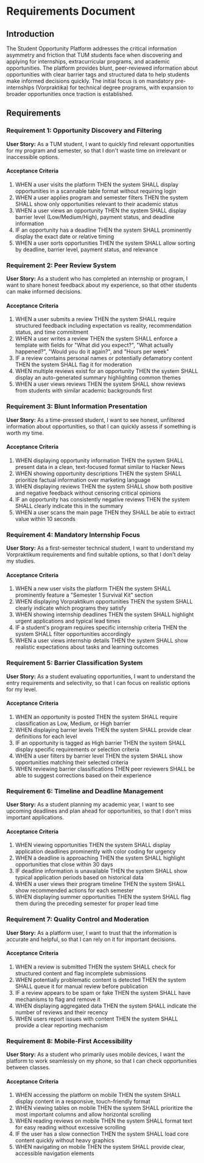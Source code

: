 # Requirements Document

## Introduction

The Student Opportunity Platform addresses the critical information asymmetry and friction that TUM students face when discovering and applying for internships, extracurricular programs, and academic opportunities. The platform provides blunt, peer-reviewed information about opportunities with clear barrier tags and structured data to help students make informed decisions quickly. The initial focus is on mandatory pre-internships (Vorpraktika) for technical degree programs, with expansion to broader opportunities once traction is established.

## Requirements

### Requirement 1: Opportunity Discovery and Filtering

**User Story:** As a TUM student, I want to quickly find relevant opportunities for my program and semester, so that I don't waste time on irrelevant or inaccessible options.

#### Acceptance Criteria

1. WHEN a user visits the platform THEN the system SHALL display opportunities in a scannable table format without requiring login
2. WHEN a user applies program and semester filters THEN the system SHALL show only opportunities relevant to their academic status
3. WHEN a user views an opportunity THEN the system SHALL display barrier level (Low/Medium/High), payment status, and deadline information
4. IF an opportunity has a deadline THEN the system SHALL prominently display the exact date or relative timing
5. WHEN a user sorts opportunities THEN the system SHALL allow sorting by deadline, barrier level, payment status, and relevance

### Requirement 2: Peer Review System

**User Story:** As a student who has completed an internship or program, I want to share honest feedback about my experience, so that other students can make informed decisions.

#### Acceptance Criteria

1. WHEN a user submits a review THEN the system SHALL require structured feedback including expectation vs reality, recommendation status, and time commitment
2. WHEN a user writes a review THEN the system SHALL enforce a template with fields for "What did you expect?", "What actually happened?", "Would you do it again?", and "Hours per week"
3. IF a review contains personal names or potentially defamatory content THEN the system SHALL flag it for moderation
4. WHEN multiple reviews exist for an opportunity THEN the system SHALL display an auto-generated summary highlighting common themes
5. WHEN a user views reviews THEN the system SHALL show reviews from students with similar academic backgrounds first

### Requirement 3: Blunt Information Presentation

**User Story:** As a time-pressed student, I want to see honest, unfiltered information about opportunities, so that I can quickly assess if something is worth my time.

#### Acceptance Criteria

1. WHEN displaying opportunity information THEN the system SHALL present data in a clean, text-focused format similar to Hacker News
2. WHEN showing opportunity descriptions THEN the system SHALL prioritize factual information over marketing language
3. WHEN displaying reviews THEN the system SHALL show both positive and negative feedback without censoring critical opinions
4. IF an opportunity has consistently negative reviews THEN the system SHALL clearly indicate this in the summary
5. WHEN a user scans the main page THEN they SHALL be able to extract value within 10 seconds

### Requirement 4: Mandatory Internship Focus

**User Story:** As a first-semester technical student, I want to understand my Vorpraktikum requirements and find suitable options, so that I don't delay my studies.

#### Acceptance Criteria

1. WHEN a new user visits the platform THEN the system SHALL prominently feature a "Semester 1 Survival Kit" section
2. WHEN displaying Vorpraktikum opportunities THEN the system SHALL clearly indicate which programs they satisfy
3. WHEN showing internship deadlines THEN the system SHALL highlight urgent applications and typical lead times
4. IF a student's program requires specific internship criteria THEN the system SHALL filter opportunities accordingly
5. WHEN a user views internship details THEN the system SHALL show realistic expectations about tasks and learning outcomes

### Requirement 5: Barrier Classification System

**User Story:** As a student evaluating opportunities, I want to understand the entry requirements and selectivity, so that I can focus on realistic options for my level.

#### Acceptance Criteria

1. WHEN an opportunity is posted THEN the system SHALL require classification as Low, Medium, or High barrier
2. WHEN displaying barrier levels THEN the system SHALL provide clear definitions for each level
3. IF an opportunity is tagged as High barrier THEN the system SHALL display specific requirements or selection criteria
4. WHEN a user filters by barrier level THEN the system SHALL show opportunities matching their selected criteria
5. WHEN reviewing barrier classifications THEN peer reviewers SHALL be able to suggest corrections based on their experience

### Requirement 6: Timeline and Deadline Management

**User Story:** As a student planning my academic year, I want to see upcoming deadlines and plan ahead for opportunities, so that I don't miss important applications.

#### Acceptance Criteria

1. WHEN viewing opportunities THEN the system SHALL display application deadlines prominently with color coding for urgency
2. WHEN a deadline is approaching THEN the system SHALL highlight opportunities that close within 30 days
3. IF deadline information is unavailable THEN the system SHALL show typical application periods based on historical data
4. WHEN a user views their program timeline THEN the system SHALL show recommended actions for each semester
5. WHEN displaying summer opportunities THEN the system SHALL flag them during the preceding semester for proper lead time

### Requirement 7: Quality Control and Moderation

**User Story:** As a platform user, I want to trust that the information is accurate and helpful, so that I can rely on it for important decisions.

#### Acceptance Criteria

1. WHEN a review is submitted THEN the system SHALL check for structured content and flag incomplete submissions
2. WHEN potentially problematic content is detected THEN the system SHALL queue it for manual review before publication
3. IF a review appears to be spam or fake THEN the system SHALL have mechanisms to flag and remove it
4. WHEN displaying aggregated data THEN the system SHALL indicate the number of reviews and their recency
5. WHEN users report issues with content THEN the system SHALL provide a clear reporting mechanism

### Requirement 8: Mobile-First Accessibility

**User Story:** As a student who primarily uses mobile devices, I want the platform to work seamlessly on my phone, so that I can check opportunities between classes.

#### Acceptance Criteria

1. WHEN accessing the platform on mobile THEN the system SHALL display content in a responsive, touch-friendly format
2. WHEN viewing tables on mobile THEN the system SHALL prioritize the most important columns and allow horizontal scrolling
3. WHEN reading reviews on mobile THEN the system SHALL format text for easy reading without excessive scrolling
4. IF the user has a slow connection THEN the system SHALL load core content quickly without heavy graphics
5. WHEN navigating on mobile THEN the system SHALL provide clear, accessible navigation elements
